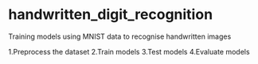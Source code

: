 # handwritten_digit_recognition

Training models using MNIST data to recognise handwritten images

1.Preprocess the dataset
2.Train models
3.Test models
4.Evaluate models
